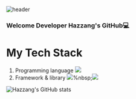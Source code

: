 ![header](https://capsule-render.vercel.app/api?type=waving&color=gradient&height=300&section=header&text=Hazzang%20&fontSize=90)
### Welcome Developer Hazzang's GitHub💻



# My Tech Stack
1. Programming language
<img src="https://img.shields.io/badge/Java-3DDC84?style=flat-square&logo=Java&logoColor=white"/>&nbsp;
2. Framework & library
<img src="https://img.shields.io/badge/Spring-6DB33F?style=flat-square&logo=Spring&logoColor=white"/>%nbsp;<img src="https://img.shields.io/badge/SpringBoot-6DB33F?style=flat-square&logo=Spring Boot&logoColor=white"/>


![Hazzang's GitHub stats](https://github-readme-stats.vercel.app/api?username=hazzang777&theme=gruvbox_light&show_icons=true)

